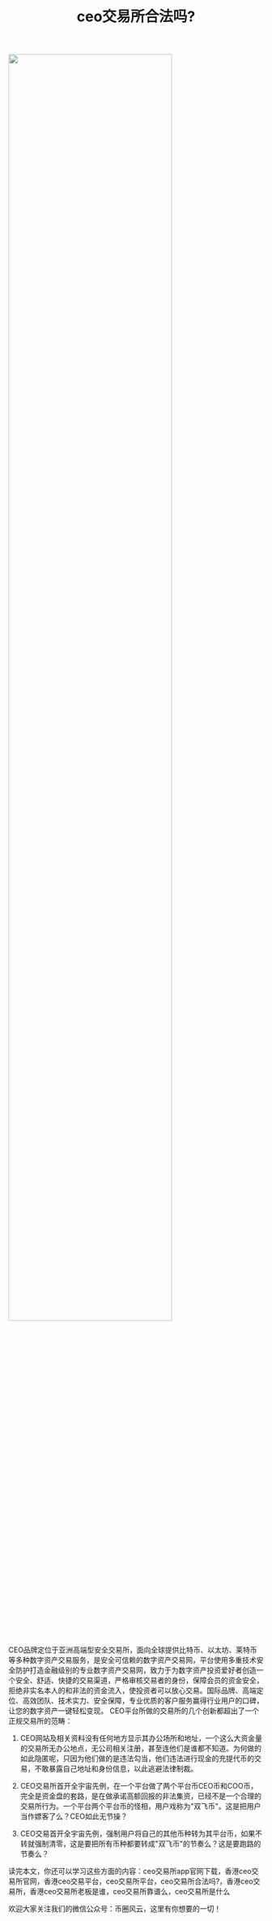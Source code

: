 ﻿---
layout: post
title: "ceo交易所合法吗?"
description: "ceo交易所合法吗?ceo交易所app官网下载，香港ceo交易所官网，香港ceo交易平台，ceo交易所平台，ceo交易所合法吗?，香港ceo交易所，香港ceo交易所老板是谁，ceo交易所靠谱么，ceo交易所是什么"
tags: [CEO交易所,区块链,tkc,买币网]
categories: [币圈风云,TKC]
---
<img src="http://cdn.utouu.com/biiduuuser/1527755673090.jpg" width="80%"/>

CEO品牌定位于亚洲高端型安全交易所，面向全球提供比特币、以太坊、莱特币等多种数字资产交易服务，是安全可信赖的数字资产交易网，平台使用多重技术安全防护打造金融级别的专业数字资产交易网，致力于为数字资产投资爱好者创造一个安全、舒适、快捷的交易渠道，严格审核交易者的身份，保障会员的资金安全，拒绝非实名本人的和非法的资金流入，使投资者可以放心交易。国际品牌、高端定位、高效团队、技术实力、安全保障，专业优质的客户服务赢得行业用户的口碑，让您的数字资产一键轻松变现。
CEO平台所做的交易所的几个创新都超出了一个正规交易所的范畴：

1. CEO网站及相关资料没有任何地方显示其办公场所和地址，一个这么大资金量的交易所无办公地点，无公司相关注册，甚至连他们是谁都不知道。为何做的如此隐匿呢，只因为他们做的是违法勾当，他们违法进行现金的充提代币的交易，不敢暴露自己地址和身份信息，以此逃避法律制裁。

2. CEO交易所首开全宇宙先例，在一个平台做了两个平台币CEO币和COO币，完全是资金盘的套路，是在做承诺高额回报的非法集资，已经不是一个合理的交易所行为。一个平台两个平台币的怪相，用户戏称为"双飞币"。这是把用户当作嫖客了么？CEO如此无节操？

3. CEO交易首开全宇宙先例，强制用户将自己的其他币种转为其平台币，如果不转就强制清零，这是要把所有币种都要转成"双飞币"的节奏么？这是要跑路的节奏么？

读完本文，你还可以学习这些方面的内容：ceo交易所app官网下载，香港ceo交易所官网，香港ceo交易平台，ceo交易所平台，ceo交易所合法吗?，香港ceo交易所，香港ceo交易所老板是谁，ceo交易所靠谱么，ceo交易所是什么


欢迎大家关注我们的微信公众号：币圈风云，这里有你想要的一切！